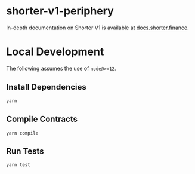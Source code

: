 # shorter-v1-periphery

In-depth documentation on Shorter V1 is available at [docs.shorter.finance](https://docs.shorter.finance/).

# Local Development

The following assumes the use of `node@>=12`.

## Install Dependencies

`yarn`

## Compile Contracts

`yarn compile`

## Run Tests

`yarn test`